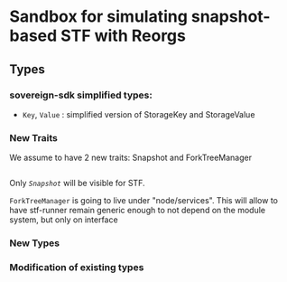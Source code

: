 # Sandbox for simulating snapshot-based STF with Reorgs

## Types

### sovereign-sdk simplified types:

* `Key`, `Value` : simplified version of StorageKey and StorageValue

### New Traits

We assume to have 2 new traits: Snapshot and ForkTreeManager

```rust
```

Only *`Snapshot`* will be visible for STF.

`ForkTreeManager` is going to live under "node/services". This will allow to have stf-runner remain generic enough to
not depend on the module system, but only on interface

### New Types

### Modification of existing types

